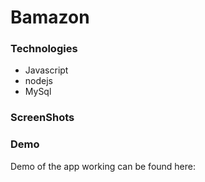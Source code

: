 # Bamazon

### Technologies
* Javascript
* nodejs
* MySql

### ScreenShots

### Demo
Demo of the app working can be found here:
